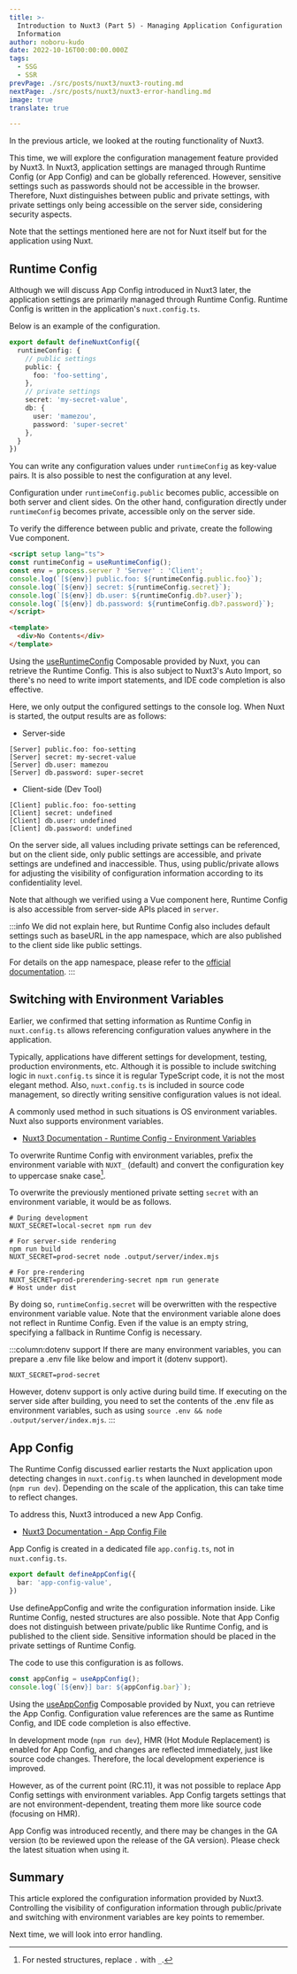 ```yaml
---
title: >-
  Introduction to Nuxt3 (Part 5) - Managing Application Configuration
  Information
author: noboru-kudo
date: 2022-10-16T00:00:00.000Z
tags:
  - SSG
  - SSR
prevPage: ./src/posts/nuxt3/nuxt3-routing.md
nextPage: ./src/posts/nuxt3/nuxt3-error-handling.md
image: true
translate: true

---
```





In the previous article, we looked at the routing functionality of Nuxt3.

This time, we will explore the configuration management feature provided by Nuxt3. In Nuxt3, application settings are managed through Runtime Config (or App Config) and can be globally referenced. However, sensitive settings such as passwords should not be accessible in the browser. Therefore, Nuxt distinguishes between public and private settings, with private settings only being accessible on the server side, considering security aspects.

Note that the settings mentioned here are not for Nuxt itself but for the application using Nuxt.

## Runtime Config

Although we will discuss App Config introduced in Nuxt3 later, the application settings are primarily managed through Runtime Config. Runtime Config is written in the application's `nuxt.config.ts`.

Below is an example of the configuration.

```typescript
export default defineNuxtConfig({
  runtimeConfig: {
    // public settings
    public: {
      foo: 'foo-setting',
    },
    // private settings
    secret: 'my-secret-value',
    db: {
      user: 'mamezou',
      password: 'super-secret'
    },
  }
})
```
You can write any configuration values under `runtimeConfig` as key-value pairs. It is also possible to nest the configuration at any level.

Configuration under `runtimeConfig.public` becomes public, accessible on both server and client sides. On the other hand, configuration directly under `runtimeConfig` becomes private, accessible only on the server side.

To verify the difference between public and private, create the following Vue component.

```html
<script setup lang="ts">
const runtimeConfig = useRuntimeConfig();
const env = process.server ? 'Server' : 'Client';
console.log(`[${env}] public.foo: ${runtimeConfig.public.foo}`);
console.log(`[${env}] secret: ${runtimeConfig.secret}`);
console.log(`[${env}] db.user: ${runtimeConfig.db?.user}`);
console.log(`[${env}] db.password: ${runtimeConfig.db?.password}`);
</script>

<template>
  <div>No Contents</div>
</template>
```

Using the [useRuntimeConfig](https://nuxt.com/docs/api/composables/use-runtime-config) Composable provided by Nuxt, you can retrieve the Runtime Config. This is also subject to Nuxt3's Auto Import, so there's no need to write import statements, and IDE code completion is also effective.

Here, we only output the configured settings to the console log. When Nuxt is started, the output results are as follows:

- Server-side
```
[Server] public.foo: foo-setting
[Server] secret: my-secret-value
[Server] db.user: mamezou
[Server] db.password: super-secret
```

- Client-side (Dev Tool)
```
[Client] public.foo: foo-setting
[Client] secret: undefined
[Client] db.user: undefined
[Client] db.password: undefined
```

On the server side, all values including private settings can be referenced, but on the client side, only public settings are accessible, and private settings are undefined and inaccessible. Thus, using public/private allows for adjusting the visibility of configuration information according to its confidentiality level.

Note that although we verified using a Vue component here, Runtime Config is also accessible from server-side APIs placed in `server`.

:::info
We did not explain here, but Runtime Config also includes default settings such as baseURL in the app namespace, which are also published to the client side like public settings.

For details on the app namespace, please refer to the [official documentation](https://nuxt.com/docs/api/configuration/nuxt-config#runtimeconfig).
:::

## Switching with Environment Variables
Earlier, we confirmed that setting information as Runtime Config in `nuxt.config.ts` allows referencing configuration values anywhere in the application.

Typically, applications have different settings for development, testing, production environments, etc. Although it is possible to include switching logic in `nuxt.config.ts` since it is regular TypeScript code, it is not the most elegant method. Also, `nuxt.config.ts` is included in source code management, so directly writing sensitive configuration values is not ideal.

A commonly used method in such situations is OS environment variables. Nuxt also supports environment variables.

- [Nuxt3 Documentation - Runtime Config - Environment Variables](https://nuxt.com/docs/guide/going-further/runtime-config#environment-variables)

To overwrite Runtime Config with environment variables, prefix the environment variable with `NUXT_` (default) and convert the configuration key to uppercase snake case[^1].

[^1]: For nested structures, replace `.` with `_`.

To overwrite the previously mentioned private setting `secret` with an environment variable, it would be as follows.

```shell
# During development
NUXT_SECRET=local-secret npm run dev

# For server-side rendering
npm run build
NUXT_SECRET=prod-secret node .output/server/index.mjs

# For pre-rendering
NUXT_SECRET=prod-prerendering-secret npm run generate
# Host under dist
```

By doing so, `runtimeConfig.secret` will be overwritten with the respective environment variable value. Note that the environment variable alone does not reflect in Runtime Config. Even if the value is an empty string, specifying a fallback in Runtime Config is necessary.

:::column:dotenv support
If there are many environment variables, you can prepare a .env file like below and import it (dotenv support).

```text
NUXT_SECRET=prod-secret
```

However, dotenv support is only active during build time. If executing on the server side after building, you need to set the contents of the .env file as environment variables, such as using `source .env && node .output/server/index.mjs`.
:::

## App Config

The Runtime Config discussed earlier restarts the Nuxt application upon detecting changes in `nuxt.config.ts` when launched in development mode (`npm run dev`). Depending on the scale of the application, this can take time to reflect changes.

To address this, Nuxt3 introduced a new App Config.

- [Nuxt3 Documentation - App Config File](https://nuxt.com/docs/guide/directory-structure/app.config)

App Config is created in a dedicated file `app.config.ts`, not in `nuxt.config.ts`.

```typescript
export default defineAppConfig({
  bar: 'app-config-value',
})
```

Use defineAppConfig and write the configuration information inside. Like Runtime Config, nested structures are also possible. Note that App Config does not distinguish between private/public like Runtime Config, and is published to the client side. Sensitive information should be placed in the private settings of Runtime Config.

The code to use this configuration is as follows.

```typescript
const appConfig = useAppConfig();
console.log(`[${env}] bar: ${appConfig.bar}`);
```

Using the [useAppConfig](https://nuxt.com/docs/api/composables/use-app-config) Composable provided by Nuxt, you can retrieve the App Config. Configuration value references are the same as Runtime Config, and IDE code completion is also effective.

In development mode (`npm run dev`), HMR (Hot Module Replacement) is enabled for App Config, and changes are reflected immediately, just like source code changes. Therefore, the local development experience is improved.

However, as of the current point (RC.11), it was not possible to replace App Config settings with environment variables. App Config targets settings that are not environment-dependent, treating them more like source code (focusing on HMR).

App Config was introduced recently, and there may be changes in the GA version (to be reviewed upon the release of the GA version). Please check the latest situation when using it.

## Summary

This article explored the configuration information provided by Nuxt3. Controlling the visibility of configuration information through public/private and switching with environment variables are key points to remember.

Next time, we will look into error handling.
